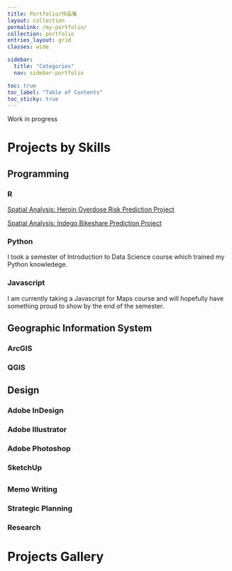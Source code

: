 ```yaml
---
title: Portfolio/作品集
layout: collection
permalink: /my-portfolio/
collection: portfolio
entries_layout: grid
classes: wide

sidebar:
  title: "Categories"
  nav: sidebar-portfolio

toc: true
toc_label: "Table of Contents"
toc_sticky: true
---
```


Work in progress

# Projects by Skills
## Programming
### R
[Spatial Analysis: Heroin Overdose Risk Prediction Project](https://gillianzhaoxz.github.io/web/portfolio/portfolio-cincinnati-risk-prediction/)

[Spatial Analysis: Indego Bikeshare Prediction Project](https://gillianzhaoxz.github.io/web/portfolio/portfolio-philly-indego-prediction/)

### Python
I took a semester of Introduction to Data Science course which trained my Python knowledege.

### Javascript
I am currently taking a Javascript for Maps course and will hopefully have something proud to show by the end of the semester.

## Geographic Information System
### ArcGIS
### QGIS

## Design
### Adobe InDesign
### Adobe Illustrator
### Adobe Photoshop
### SketchUp

## 
### Memo Writing
### Strategic Planning
### Research

# Projects Gallery
